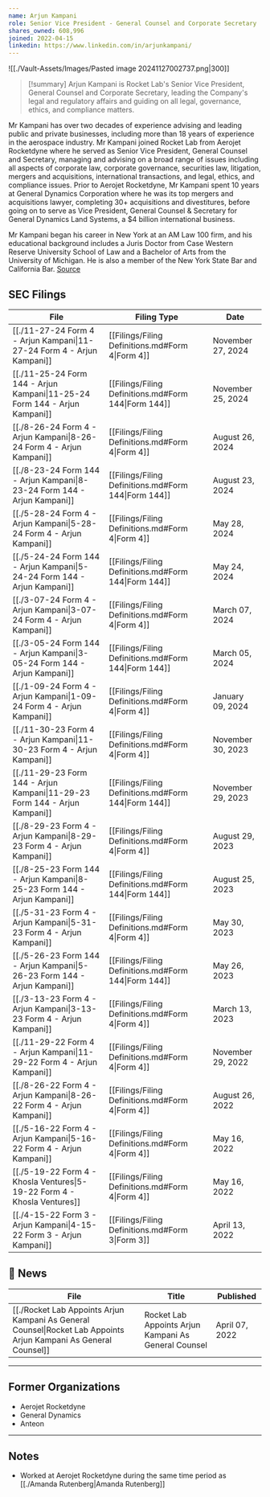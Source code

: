 ```yaml
---
name: Arjun Kampani
role: Senior Vice President - General Counsel and Corporate Secretary
shares_owned: 608,996
joined: 2022-04-15
linkedin: https://www.linkedin.com/in/arjunkampani/
---
```


![[./Vault-Assets/Images/Pasted image 20241127002737.png|300]]

>[!summary]
Arjun Kampani is Rocket Lab's Senior Vice President, General Counsel and Corporate Secretary, leading the Company's legal and regulatory affairs and guiding on all legal, governance, ethics, and compliance matters. 
>
Mr Kampani has over two decades of experience advising and leading public and private businesses, including more than 18 years of experience in the aerospace industry. Mr Kampani joined Rocket Lab from Aerojet Rocketdyne where he served as Senior Vice President, General Counsel and Secretary, managing and advising on a broad range of issues including all aspects of corporate law, corporate governance, securities law, litigation, mergers and acquisitions, international transactions, and legal, ethics, and compliance issues. Prior to Aerojet Rocketdyne, Mr Kampani spent 10 years at General Dynamics Corporation where he was its top mergers and acquisitions lawyer, completing 30+ acquisitions and divestitures, before going on to serve as Vice President, General Counsel & Secretary for General Dynamics Land Systems, a $4 billion international business.
>
Mr Kampani began his career in New York at an AM Law 100 firm, and his educational background includes a Juris Doctor from Case Western Reserve University School of Law and a Bachelor of Arts from the University of Michigan. He is also a member of the New York State Bar and California Bar.
[Source](https://www.rocketlabusa.com/about/team/)

## SEC Filings
| File                                                                                              | Filing Type                                          | Date              |
| ------------------------------------------------------------------------------------------------- | ---------------------------------------------------- | ----------------- |
| [[./11-27-24 Form 4 - Arjun Kampani\|11-27-24 Form 4 - Arjun Kampani]]       | [[Filings/Filing Definitions.md#Form 4\|Form 4]]     | November 27, 2024 |
| [[./11-25-24 Form 144 - Arjun Kampani\|11-25-24 Form 144 - Arjun Kampani]] | [[Filings/Filing Definitions.md#Form 144\|Form 144]] | November 25, 2024 |
| [[./8-26-24 Form 4 - Arjun Kampani\|8-26-24 Form 4 - Arjun Kampani]]         | [[Filings/Filing Definitions.md#Form 4\|Form 4]]     | August 26, 2024   |
| [[./8-23-24 Form 144 - Arjun Kampani\|8-23-24 Form 144 - Arjun Kampani]]   | [[Filings/Filing Definitions.md#Form 144\|Form 144]] | August 23, 2024   |
| [[./5-28-24 Form 4 - Arjun Kampani\|5-28-24 Form 4 - Arjun Kampani]]         | [[Filings/Filing Definitions.md#Form 4\|Form 4]]     | May 28, 2024      |
| [[./5-24-24 Form 144 - Arjun Kampani\|5-24-24 Form 144 - Arjun Kampani]]   | [[Filings/Filing Definitions.md#Form 144\|Form 144]] | May 24, 2024      |
| [[./3-07-24 Form 4 - Arjun Kampani\|3-07-24 Form 4 - Arjun Kampani]]         | [[Filings/Filing Definitions.md#Form 4\|Form 4]]     | March 07, 2024    |
| [[./3-05-24 Form 144 - Arjun Kampani\|3-05-24 Form 144 - Arjun Kampani]]   | [[Filings/Filing Definitions.md#Form 144\|Form 144]] | March 05, 2024    |
| [[./1-09-24 Form 4 - Arjun Kampani\|1-09-24 Form 4 - Arjun Kampani]]         | [[Filings/Filing Definitions.md#Form 4\|Form 4]]     | January 09, 2024  |
| [[./11-30-23 Form 4 - Arjun Kampani\|11-30-23 Form 4 - Arjun Kampani]]       | [[Filings/Filing Definitions.md#Form 4\|Form 4]]     | November 30, 2023 |
| [[./11-29-23 Form 144 - Arjun Kampani\|11-29-23 Form 144 - Arjun Kampani]] | [[Filings/Filing Definitions.md#Form 144\|Form 144]] | November 29, 2023 |
| [[./8-29-23 Form 4 - Arjun Kampani\|8-29-23 Form 4 - Arjun Kampani]]         | [[Filings/Filing Definitions.md#Form 4\|Form 4]]     | August 29, 2023   |
| [[./8-25-23 Form 144 - Arjun Kampani\|8-25-23 Form 144 - Arjun Kampani]]   | [[Filings/Filing Definitions.md#Form 144\|Form 144]] | August 25, 2023   |
| [[./5-31-23 Form 4 - Arjun Kampani\|5-31-23 Form 4 - Arjun Kampani]]         | [[Filings/Filing Definitions.md#Form 4\|Form 4]]     | May 30, 2023      |
| [[./5-26-23 Form 144 - Arjun Kampani\|5-26-23 Form 144 - Arjun Kampani]]   | [[Filings/Filing Definitions.md#Form 144\|Form 144]] | May 26, 2023      |
| [[./3-13-23 Form 4 - Arjun Kampani\|3-13-23 Form 4 - Arjun Kampani]]         | [[Filings/Filing Definitions.md#Form 4\|Form 4]]     | March 13, 2023    |
| [[./11-29-22 Form 4 - Arjun Kampani\|11-29-22 Form 4 - Arjun Kampani]]       | [[Filings/Filing Definitions.md#Form 4\|Form 4]]     | November 29, 2022 |
| [[./8-26-22 Form 4 - Arjun Kampani\|8-26-22 Form 4 - Arjun Kampani]]         | [[Filings/Filing Definitions.md#Form 4\|Form 4]]     | August 26, 2022   |
| [[./5-16-22 Form 4 - Arjun Kampani\|5-16-22 Form 4 - Arjun Kampani]]         | [[Filings/Filing Definitions.md#Form 4\|Form 4]]     | May 16, 2022      |
| [[./5-19-22 Form 4 - Khosla Ventures\|5-19-22 Form 4 - Khosla Ventures]]     | [[Filings/Filing Definitions.md#Form 4\|Form 4]]     | May 16, 2022      |
| [[./4-15-22 Form 3 - Arjun Kampani\|4-15-22 Form 3 - Arjun Kampani]]         | [[Filings/Filing Definitions.md#Form 3\|Form 3]]     | April 13, 2022    |


## 📰 News
| File                                                                                                                   | Title                                                 | Published      |
| ---------------------------------------------------------------------------------------------------------------------- | ----------------------------------------------------- | -------------- |
| [[./Rocket Lab Appoints Arjun Kampani As General Counsel\|Rocket Lab Appoints Arjun Kampani As General Counsel]] | Rocket Lab Appoints Arjun Kampani As General Counsel  | April 07, 2022 |


---
## Former Organizations

-  Aerojet Rocketdyne
-  General Dynamics
-  Anteon

---
## Notes

- Worked at Aerojet Rocketdyne during the same time period as [[./Amanda Rutenberg|Amanda Rutenberg]]